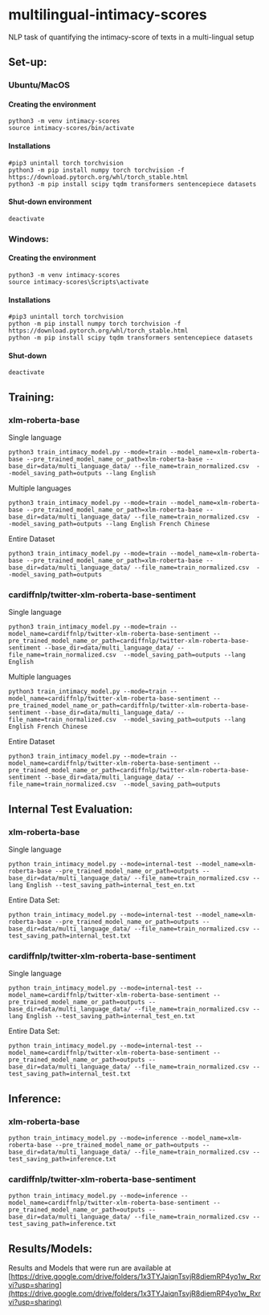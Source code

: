 # multilingual-intimacy-scores
NLP task of quantifying the intimacy-score of texts in a multi-lingual setup

## Set-up:
### Ubuntu/MacOS
#### Creating the environment

    python3 -m venv intimacy-scores
    source intimacy-scores/bin/activate

#### Installations

    #pip3 unintall torch torchvision
    python3 -m pip install numpy torch torchvision -f https://download.pytorch.org/whl/torch_stable.html
    python3 -m pip install scipy tqdm transformers sentencepiece datasets

#### Shut-down environment

    deactivate

### Windows:
#### Creating the environment

    python3 -m venv intimacy-scores
    source intimacy-scores\Scripts\activate

#### Installations

    #pip3 unintall torch torchvision
    python -m pip install numpy torch torchvision -f https://download.pytorch.org/whl/torch_stable.html
    python -m pip install scipy tqdm transformers sentencepiece datasets

#### Shut-down

    deactivate

## Training:
### xlm-roberta-base

Single language

    python3 train_intimacy_model.py --mode=train --model_name=xlm-roberta-base --pre_trained_model_name_or_path=xlm-roberta-base --base_dir=data/multi_language_data/ --file_name=train_normalized.csv  --model_saving_path=outputs --lang English

Multiple languages

    python3 train_intimacy_model.py --mode=train --model_name=xlm-roberta-base --pre_trained_model_name_or_path=xlm-roberta-base --base_dir=data/multi_language_data/ --file_name=train_normalized.csv  --model_saving_path=outputs --lang English French Chinese

Entire Dataset

    python3 train_intimacy_model.py --mode=train --model_name=xlm-roberta-base --pre_trained_model_name_or_path=xlm-roberta-base --base_dir=data/multi_language_data/ --file_name=train_normalized.csv  --model_saving_path=outputs

### cardiffnlp/twitter-xlm-roberta-base-sentiment

Single language

    python3 train_intimacy_model.py --mode=train --model_name=cardiffnlp/twitter-xlm-roberta-base-sentiment --pre_trained_model_name_or_path=cardiffnlp/twitter-xlm-roberta-base-sentiment --base_dir=data/multi_language_data/ --file_name=train_normalized.csv  --model_saving_path=outputs --lang English

Multiple languages

    python3 train_intimacy_model.py --mode=train --model_name=cardiffnlp/twitter-xlm-roberta-base-sentiment --pre_trained_model_name_or_path=cardiffnlp/twitter-xlm-roberta-base-sentiment --base_dir=data/multi_language_data/ --file_name=train_normalized.csv  --model_saving_path=outputs --lang English French Chinese

Entire Dataset

    python3 train_intimacy_model.py --mode=train --model_name=cardiffnlp/twitter-xlm-roberta-base-sentiment --pre_trained_model_name_or_path=cardiffnlp/twitter-xlm-roberta-base-sentiment --base_dir=data/multi_language_data/ --file_name=train_normalized.csv  --model_saving_path=outputs

## Internal Test Evaluation:

### xlm-roberta-base

Single language

    python train_intimacy_model.py --mode=internal-test --model_name=xlm-roberta-base --pre_trained_model_name_or_path=outputs --base_dir=data/multi_language_data/ --file_name=train_normalized.csv --lang English --test_saving_path=internal_test_en.txt
    
Entire Data Set:

    python train_intimacy_model.py --mode=internal-test --model_name=xlm-roberta-base --pre_trained_model_name_or_path=outputs --base_dir=data/multi_language_data/ --file_name=train_normalized.csv --test_saving_path=internal_test.txt 

### cardiffnlp/twitter-xlm-roberta-base-sentiment

Single language

    python train_intimacy_model.py --mode=internal-test --model_name=cardiffnlp/twitter-xlm-roberta-base-sentiment --pre_trained_model_name_or_path=outputs --base_dir=data/multi_language_data/ --file_name=train_normalized.csv --lang English --test_saving_path=internal_test_en.txt
    
Entire Data Set:

    python train_intimacy_model.py --mode=internal-test --model_name=cardiffnlp/twitter-xlm-roberta-base-sentiment --pre_trained_model_name_or_path=outputs --base_dir=data/multi_language_data/ --file_name=train_normalized.csv --test_saving_path=internal_test.txt

## Inference:

### xlm-roberta-base

    python train_intimacy_model.py --mode=inference --model_name=xlm-roberta-base --pre_trained_model_name_or_path=outputs --base_dir=data/multi_language_data/ --file_name=train_normalized.csv --test_saving_path=inference.txt

### cardiffnlp/twitter-xlm-roberta-base-sentiment

    python train_intimacy_model.py --mode=inference --model_name=cardiffnlp/twitter-xlm-roberta-base-sentiment --pre_trained_model_name_or_path=outputs --base_dir=data/multi_language_data/ --file_name=train_normalized.csv --test_saving_path=inference.txt 


## Results/Models:
Results and Models that were run are available at [https://drive.google.com/drive/folders/1x3TYJaiqnTsvjR8diemRP4yo1w_Rxrvi?usp=sharing](https://drive.google.com/drive/folders/1x3TYJaiqnTsvjR8diemRP4yo1w_Rxrvi?usp=sharing)
